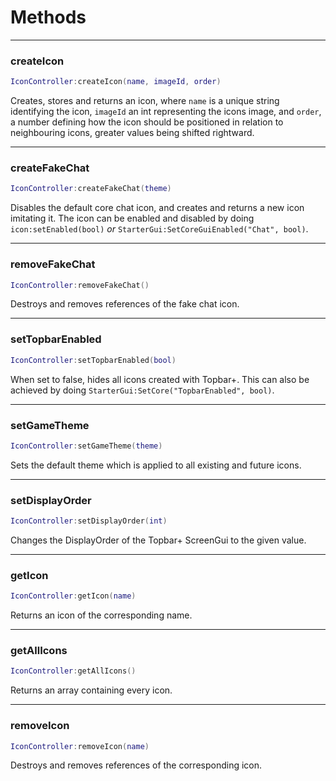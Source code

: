 # Methods

--------------------
### createIcon
```lua
IconController:createIcon(name, imageId, order)
```
Creates, stores and returns an icon, where ``name`` is a unique string identifying the icon, ``imageId`` an int representing the icons image, and ``order``, a number defining how the icon should be positioned in relation to neighbouring icons, greater values being shifted rightward.

--------------------
### createFakeChat
```lua
IconController:createFakeChat(theme)
```
Disables the default core chat icon, and creates and returns a new icon imitating it. The icon can be enabled and disabled by doing ``icon:setEnabled(bool)`` *or* ``StarterGui:SetCoreGuiEnabled("Chat", bool)``.

--------------------
### removeFakeChat
```lua
IconController:removeFakeChat()
```
Destroys and removes references of the fake chat icon.

--------------------
### setTopbarEnabled
```lua
IconController:setTopbarEnabled(bool)
```
When set to false, hides all icons created with Topbar+. This can also be achieved by doing ``StarterGui:SetCore("TopbarEnabled", bool)``.

--------------------
### setGameTheme
```lua
IconController:setGameTheme(theme)
```
Sets the default theme which is applied to all existing and future icons.

--------------------
### setDisplayOrder
```lua
IconController:setDisplayOrder(int)
```
Changes the DisplayOrder of the Topbar+ ScreenGui to the given value.

--------------------
### getIcon
```lua
IconController:getIcon(name)
```
Returns an icon of the corresponding name.

--------------------
### getAllIcons
```lua
IconController:getAllIcons()
```
Returns an array containing every icon.

--------------------
### removeIcon
```lua
IconController:removeIcon(name)
```
Destroys and removes references of the corresponding icon.
